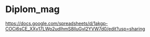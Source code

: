 # Diplom_mag
https://docs.google.com/spreadsheets/d/1akgp-COCi6sCE_XXy17LWp2udIhmS8lluGvI2YVW7d0/edit?usp=sharing